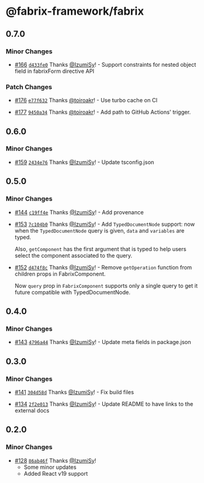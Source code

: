 # @fabrix-framework/fabrix

## 0.7.0

### Minor Changes

- [#166](https://github.com/fabrix-framework/fabrix/pull/166) [`d433fe0`](https://github.com/fabrix-framework/fabrix/commit/d433fe055915eea357efc1df4acfd277b1e78ec4) Thanks [@IzumiSy](https://github.com/IzumiSy)! - Support constraints for nested object field in fabrixForm directive API

### Patch Changes

- [#176](https://github.com/fabrix-framework/fabrix/pull/176) [`e77f632`](https://github.com/fabrix-framework/fabrix/commit/e77f6326abe9b358870bf4a982c01cb6be3fe0bd) Thanks [@toiroakr](https://github.com/toiroakr)! - Use turbo cache on CI

- [#177](https://github.com/fabrix-framework/fabrix/pull/177) [`9450a34`](https://github.com/fabrix-framework/fabrix/commit/9450a34231b7ac4b88be88f84f9357d969887e67) Thanks [@toiroakr](https://github.com/toiroakr)! - Add path to GitHub Actions' trigger.

## 0.6.0

### Minor Changes

- [#159](https://github.com/fabrix-framework/fabrix/pull/159) [`2434e76`](https://github.com/fabrix-framework/fabrix/commit/2434e760b2be6c51b46d3d70cb675ad3007097e5) Thanks [@IzumiSy](https://github.com/IzumiSy)! - Update tsconfig.json

## 0.5.0

### Minor Changes

- [#144](https://github.com/fabrix-framework/fabrix/pull/144) [`c19ff4e`](https://github.com/fabrix-framework/fabrix/commit/c19ff4eff372b1b74f07859af663dac07e0b929c) Thanks [@IzumiSy](https://github.com/IzumiSy)! - Add provenance

- [#153](https://github.com/fabrix-framework/fabrix/pull/153) [`7c104b0`](https://github.com/fabrix-framework/fabrix/commit/7c104b0ccd4850585f08847ae60ea8b36ffc62cd) Thanks [@IzumiSy](https://github.com/IzumiSy)! - Add `TypedDocumentNode` support: now when the `TypedDocumentNode` query is given, `data` and `variables` are typed.

  Also, `getComponent` has the first argument that is typed to help users select the component associated to the query.

- [#152](https://github.com/fabrix-framework/fabrix/pull/152) [`d474f8c`](https://github.com/fabrix-framework/fabrix/commit/d474f8cd9ab684167b1b2efec5b494752b951bee) Thanks [@IzumiSy](https://github.com/IzumiSy)! - Remove `getOperation` function from children props in FabrixComponent.

  Now `query` prop in `FabrixComponent` supports only a single query to get it future compatible with TypedDocumentNode.

## 0.4.0

### Minor Changes

- [#143](https://github.com/fabrix-framework/fabrix/pull/143) [`4796a44`](https://github.com/fabrix-framework/fabrix/commit/4796a4427c768f4a9b414d99d3161645026c76d4) Thanks [@IzumiSy](https://github.com/IzumiSy)! - Update meta fields in package.json

## 0.3.0

### Minor Changes

- [#141](https://github.com/fabrix-framework/fabrix/pull/141) [`304d58d`](https://github.com/fabrix-framework/fabrix/commit/304d58d284d7ab4cbca5a6258590b28f2f4882c3) Thanks [@IzumiSy](https://github.com/IzumiSy)! - Fix build files

- [#134](https://github.com/fabrix-framework/fabrix/pull/134) [`2f2e013`](https://github.com/fabrix-framework/fabrix/commit/2f2e013a0c77957ed67fc415cdda3c7c3ab16889) Thanks [@IzumiSy](https://github.com/IzumiSy)! - Update README to have links to the external docs

## 0.2.0

### Minor Changes

- [#128](https://github.com/fabrix-framework/fabrix/pull/128) [`86ab46f`](https://github.com/fabrix-framework/fabrix/commit/86ab46f8ed936be8b75aa28dbbfb7d2c835bc5b4) Thanks [@IzumiSy](https://github.com/IzumiSy)!
  - Some minor updates
  - Added React v19 support
